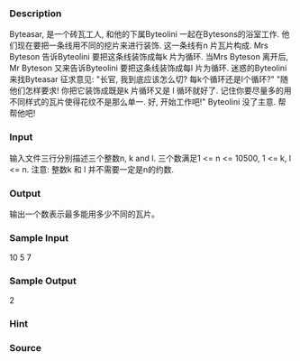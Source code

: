 
### Description
Byteasar, 是一个砖瓦工人, 和他的下属Byteolini 一起在Bytesons的浴室工作. 他们现在要把一条线用不同的挖片来进行装饰. 这一条线有n 片瓦片构成. Mrs Byteson 告诉Byteolini 要把这条线装饰成每k 片为循环. 当Mrs Byteson 离开后, Mr Byteson 又来告诉Byteolini 要把这条线装饰成每l 片为循环. 迷惑的Byteolini 来找Byteasar 征求意见: 
"长官, 我到底应该怎么切? 每k个循环还是l个循环?"
"随他们怎样要求! 你把它装饰成既是k 片循环又是 l 循环就好了. 记住你要尽量多的用不同样式的瓦片使得花纹不是那么单一. 好, 开始工作吧!"
Byteolini 没了主意. 帮帮他吧!
### Input
输入文件三行分别描述三个整数n, k and l. 三个数满足1 <= n <= 10500, 1 <= k, l <= n. 注意: 整数k 和 l 并不需要一定是n的约数. 
### Output
输出一个数表示最多能用多少不同的瓦片。
### Sample Input
10
5
7

### Sample Output
2
### Hint

### Source
